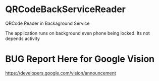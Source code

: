 # QRCodeBackServiceReader
QRCode Reader in Backaground Service

The application runs on background even phone being locked. Its not depends activity 

# BUG Report Here for Google Vision
https://developers.google.com/vision/announcement
